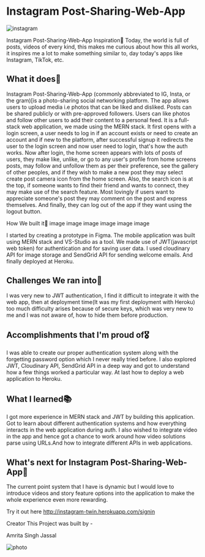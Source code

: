 
# Instagram Post-Sharing-Web-App <br/>
![instagram](https://user-images.githubusercontent.com/56605853/155558830-c83249f0-d5d2-4619-8382-b91670507cb0.jpg)



Instagram Post-Sharing-Web-App
Inspiration🌠
Today, the world is full of posts, videos of every kind, this makes me curious about how this all works, it inspires me a lot to make something similar to, day today's apps like Instagram, TikTok, etc.

## What it does🚀
Instagram Post-Sharing-Web-App (commonly abbreviated to IG, Insta, or the gram)[is a photo-sharing social networking platform. The app allows users to upload media i.e photos that can be liked and disliked. Posts can be shared publicly or with pre-approved followers. Users can like photos and follow other users to add their content to a personal feed. It is a full-stack web application, we made using the MERN stack. It first opens with a login screen, a user needs to log in if an account exists or need to create an account and if new to the platform, after successful signup it redirects the user to the login screen and now user need to login, that's how the auth works. Now after login, the home screen appears with lots of posts of users, they make like, unlike, or go to any user's profile from home screens posts, may follow and unfollow them as per their preference, see the gallery of other peoples, and if they wish to make a new post they may select create post camera icon from the home screen. Also, the search icon is at the top, if someone wants to find their friend and wants to connect, they may make use of the search feature. Most lovingly if users want to appreciate someone's post they may comment on the post and express themselves. And finally, they can log out of the app if they want using the logout button.

How We built it🔨
image image image image image image

I started by creating a prototype in Figma. The mobile application was built using MERN stack and VS-Studio as a tool. We made use of JWT(javascript web token) for authentication and for saving user data. I used cloudinary API for image storage and SendGrid API for sending welcome emails. And finally deployed at Heroku.

## Challenges We ran into🔴
I was very new to JWT authentication, I find it difficult to integrate it with the web app, then at deployment time(It was my first deployment with Heroku) too much difficulty arises because of secure keys, which was very new to me and I was not aware of, how to hide them before production.

## Accomplishments that I'm proud of🎖
I was able to create our proper authentication system along with the forgetting password option which I never really tried before. I also explored JWT, Cloudinary API, SendGrid API in a deep way and got to understand how a few things worked a particular way. At last how to deploy a web application to Heroku.

## What I learned📚
I got more experience in MERN stack and JWT by building this application. Got to learn about different authentication systems and how everything interacts in the web application during auth. I also wished to integrate video in the app and hence got a chance to work around how video solutions parse using URLs.And how to integrate different APIs in web applications.

## What's next for Instagram Post-Sharing-Web-App🎉
The current point system that I have is dynamic but I would love to introduce videos and story feature options into the application to make the whole experience even more rewarding.

Try it out here
http://instagram-twin.herokuapp.com/signin

Creator
This Project was built by -

Amrita Singh Jassal <br/>

![photo](https://user-images.githubusercontent.com/56605853/155557239-3a98a1c0-1bb2-4d33-8141-b90c5dd96519.png)






